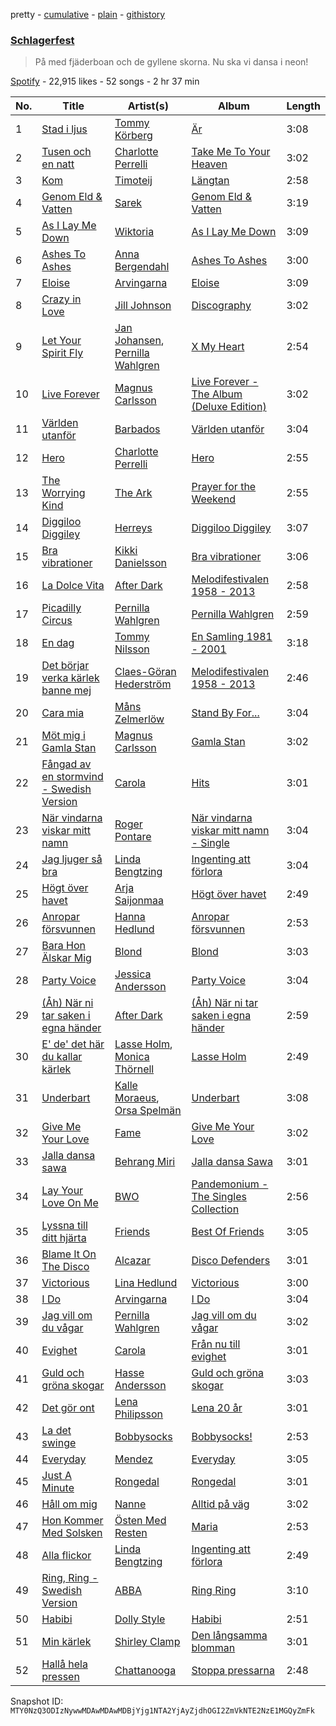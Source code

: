 pretty - [cumulative](/playlists/cumulative/37i9dQZF1DWYgwF78otcGY.md) - [plain](/playlists/plain/37i9dQZF1DWYgwF78otcGY) - [githistory](https://github.githistory.xyz/mackorone/spotify-playlist-archive/blob/main/playlists/plain/37i9dQZF1DWYgwF78otcGY)

### [Schlagerfest](https://open.spotify.com/playlist/37i9dQZF1DWYgwF78otcGY)

> På med fjäderboan och de gyllene skorna\. Nu ska vi dansa i neon!

[Spotify](https://open.spotify.com/user/spotify) - 22,915 likes - 52 songs - 2 hr 37 min

| No. | Title | Artist(s) | Album | Length |
|---|---|---|---|---|
| 1 | [Stad i ljus](https://open.spotify.com/track/7bVwUOySQGO2afJ0LArAMi) | [Tommy Körberg](https://open.spotify.com/artist/6R21HSNyo7HVac8pyqY3T2) | [Är](https://open.spotify.com/album/1nfObC0Ykmpy6vYLwlsg4Z) | 3:08 |
| 2 | [Tusen och en natt](https://open.spotify.com/track/6JIwvW8ioos5KFp0Q0mS3Y) | [Charlotte Perrelli](https://open.spotify.com/artist/39Waq6UmqYCBEuyv8M8kjl) | [Take Me To Your Heaven](https://open.spotify.com/album/6fgypOA8G33QMu1Fuufn7Y) | 3:02 |
| 3 | [Kom](https://open.spotify.com/track/52iMLtr3V7EenocLKoZZ2X) | [Timoteij](https://open.spotify.com/artist/2KToq66TzR2OM0PZJSh5bR) | [Längtan](https://open.spotify.com/album/1DLz2kBUFZ7MVkxrMy3t3t) | 2:58 |
| 4 | [Genom Eld & Vatten](https://open.spotify.com/track/6N6Ias6AghMTQOwP3G2TfQ) | [Sarek](https://open.spotify.com/artist/2tP82Obc3GVQTpFJkjUabp) | [Genom Eld & Vatten](https://open.spotify.com/album/6uL4SHOsPuLrRQGESOS3Jy) | 3:19 |
| 5 | [As I Lay Me Down](https://open.spotify.com/track/5VIZcrKXPd9wL4hqE4YN8z) | [Wiktoria](https://open.spotify.com/artist/3gbaHBYDy62irTs0ZsHNmi) | [As I Lay Me Down](https://open.spotify.com/album/6PaokH8pvKEe116al1OyCT) | 3:09 |
| 6 | [Ashes To Ashes](https://open.spotify.com/track/1iqxk51n6yyc6OIXu7dX8o) | [Anna Bergendahl](https://open.spotify.com/artist/2QLxag7UehMTlparZcbQn9) | [Ashes To Ashes](https://open.spotify.com/album/3PdI7t8cuGziQ76P2ooFpR) | 3:00 |
| 7 | [Eloise](https://open.spotify.com/track/1cmdyYqbzc8fvHsmtErxx0) | [Arvingarna](https://open.spotify.com/artist/1qC3LsWlbrRCPVRooOX81u) | [Eloise](https://open.spotify.com/album/51qel3QBboYlXlQlmM1KaY) | 3:09 |
| 8 | [Crazy in Love](https://open.spotify.com/track/3M1MbdMOc0MMD9oxsscdtw) | [Jill Johnson](https://open.spotify.com/artist/2aaGbpl5Y2ykZsNFZM6ofw) | [Discography](https://open.spotify.com/album/2HkYSJxNf8FLikNbc08uFB) | 3:02 |
| 9 | [Let Your Spirit Fly](https://open.spotify.com/track/1k8Licv2jaRTbRtAbJZ3In) | [Jan Johansen](https://open.spotify.com/artist/4Nd6R1oljERR3D2893MpJf), [Pernilla Wahlgren](https://open.spotify.com/artist/4tUajUzujJgjYQ6mMbsMRf) | [X My Heart](https://open.spotify.com/album/4GXyJ4D53Gx0I3lHzhDUxd) | 2:54 |
| 10 | [Live Forever](https://open.spotify.com/track/6yk6jU3Ia33ed2XL4V9IeW) | [Magnus Carlsson](https://open.spotify.com/artist/12VIfmT1N5FGyCuuXGKuYB) | [Live Forever \- The Album \(Deluxe Edition\)](https://open.spotify.com/album/5g18f9GEyipB2xX2d9xy5x) | 3:02 |
| 11 | [Världen utanför](https://open.spotify.com/track/4yOSH4Ys4I5JTjCYqQI0zL) | [Barbados](https://open.spotify.com/artist/5MbYu9M8ksD8u0CGqswZoX) | [Världen utanför](https://open.spotify.com/album/1tuoUcZrwNfMxdEPu7gtm9) | 3:04 |
| 12 | [Hero](https://open.spotify.com/track/55XpXSN77QyoudQmlg8j8q) | [Charlotte Perrelli](https://open.spotify.com/artist/39Waq6UmqYCBEuyv8M8kjl) | [Hero](https://open.spotify.com/album/5BetHKLCNWv0iC6OTOd125) | 2:55 |
| 13 | [The Worrying Kind](https://open.spotify.com/track/5zIxRPGxiOBNRDBu2Upk4i) | [The Ark](https://open.spotify.com/artist/73ib5ljBj2xAIR7R3hTwF4) | [Prayer for the Weekend](https://open.spotify.com/album/0eEpNk9VtzlXWhVZVQqUZR) | 2:55 |
| 14 | [Diggiloo Diggiley](https://open.spotify.com/track/43ZypSE73gRNdAySQTzyfs) | [Herreys](https://open.spotify.com/artist/2uS8ryCr9KuXzh7Y4xowle) | [Diggiloo Diggiley](https://open.spotify.com/album/1cJamo0hcqkWHwTQHOFORj) | 3:07 |
| 15 | [Bra vibrationer](https://open.spotify.com/track/0FSlaiuv4eBrrjz05jpxz6) | [Kikki Danielsson](https://open.spotify.com/artist/3ktAhWMnoYiz6UpBEKfv5i) | [Bra vibrationer](https://open.spotify.com/album/6pTczERNVTTxtoFjfOIKWU) | 3:06 |
| 16 | [La Dolce Vita](https://open.spotify.com/track/3Gv6gQOreWmzxToRjnu4cd) | [After Dark](https://open.spotify.com/artist/6IsSP3qzKVJziwtHkmKuRl) | [Melodifestivalen 1958 \- 2013](https://open.spotify.com/album/3VsKbddUIng2aLagMZUwwb) | 2:58 |
| 17 | [Picadilly Circus](https://open.spotify.com/track/4prmEJ4F7lHcBeumKk2PhH) | [Pernilla Wahlgren](https://open.spotify.com/artist/4tUajUzujJgjYQ6mMbsMRf) | [Pernilla Wahlgren](https://open.spotify.com/album/24Sq0R88NvPwBOuOQdHKXI) | 2:59 |
| 18 | [En dag](https://open.spotify.com/track/4y81ov9ojdBPu5eLhDKxS9) | [Tommy Nilsson](https://open.spotify.com/artist/0PnNyzP7CgoDXZHr6cWOyq) | [En Samling 1981 \- 2001](https://open.spotify.com/album/0TcAev3EcjkrvhP3BoHlj9) | 3:18 |
| 19 | [Det börjar verka kärlek banne mej](https://open.spotify.com/track/3g4KaqQET7Ba4p2h68PTSp) | [Claes\-Göran Hederström](https://open.spotify.com/artist/3xCwhFeIUkdyi9V0skNdLi) | [Melodifestivalen 1958 \- 2013](https://open.spotify.com/album/3VsKbddUIng2aLagMZUwwb) | 2:46 |
| 20 | [Cara mia](https://open.spotify.com/track/4vxn2p4GbiFhnVsIASACrf) | [Måns Zelmerlöw](https://open.spotify.com/artist/1IxP1g9VrPzJqXFCsuyHKe) | [Stand By For...](https://open.spotify.com/album/0Bt2FMVJpBg0g0fFiQjqoV) | 3:04 |
| 21 | [Möt mig i Gamla Stan](https://open.spotify.com/track/7AhBI5k6IPh905q80WZOXH) | [Magnus Carlsson](https://open.spotify.com/artist/12VIfmT1N5FGyCuuXGKuYB) | [Gamla Stan](https://open.spotify.com/album/6XaRfaoy2fVDykQcYZ9mFB) | 3:02 |
| 22 | [Fångad av en stormvind \- Swedish Version](https://open.spotify.com/track/5I6eq9wK0SOkeUWEPHqD39) | [Carola](https://open.spotify.com/artist/3uFum0NCM1PtmCO0MwsOAt) | [Hits](https://open.spotify.com/album/0Ie4L2DEKLQ0dun65tmLJL) | 3:01 |
| 23 | [När vindarna viskar mitt namn](https://open.spotify.com/track/1nSyBcZr8IS9wZcFyvqqE7) | [Roger Pontare](https://open.spotify.com/artist/2eo54qMMNjVgFIxwhKfijG) | [När vindarna viskar mitt namn \- Single](https://open.spotify.com/album/7oSqWiKS8F3GGIh6ihn50H) | 3:04 |
| 24 | [Jag ljuger så bra](https://open.spotify.com/track/4IV8dOSLi26stONnuQg8Kf) | [Linda Bengtzing](https://open.spotify.com/artist/6IBNZlx6x6TbLUIJhXT4xV) | [Ingenting att förlora](https://open.spotify.com/album/7KW1wOSzVGdWs1aA3pzT1l) | 3:04 |
| 25 | [Högt över havet](https://open.spotify.com/track/4J5KXnvaoSPa7yHrsNnqda) | [Arja Saijonmaa](https://open.spotify.com/artist/7eoFSuG70jwEpxd1LdKNxK) | [Högt över havet](https://open.spotify.com/album/0lTGL5FPRV2cL926HKbUaS) | 2:49 |
| 26 | [Anropar försvunnen](https://open.spotify.com/track/1eVSgfj4JN9T5RE5seKYXN) | [Hanna Hedlund](https://open.spotify.com/artist/5Czd0MlWc1v6blcW7zVwGq) | [Anropar försvunnen](https://open.spotify.com/album/4DoyEIDnWaLICWCzlH5fLv) | 2:53 |
| 27 | [Bara Hon Älskar Mig](https://open.spotify.com/track/5dEHUYf0NkT1pZeEJOCMsW) | [Blond](https://open.spotify.com/artist/26oh4wmmILtoqcKZaLWYW5) | [Blond](https://open.spotify.com/album/6J8YOKLKvXK0xKrpW9pYv2) | 3:03 |
| 28 | [Party Voice](https://open.spotify.com/track/7J3UCWBsvFa6M0wrGqSc9s) | [Jessica Andersson](https://open.spotify.com/artist/0e52F3Q1maTGPgsEa1hDJM) | [Party Voice](https://open.spotify.com/album/1pEKFM1NMBE8Q4RNa0aw1X) | 3:04 |
| 29 | [\(Åh\) När ni tar saken i egna händer](https://open.spotify.com/track/4WXnFwrGkrGYzwCImeuob6) | [After Dark](https://open.spotify.com/artist/6IsSP3qzKVJziwtHkmKuRl) | [\(Åh\) När ni tar saken i egna händer](https://open.spotify.com/album/4gkvAo6QefcyNnTkNf9vaz) | 2:59 |
| 30 | [E' de' det här du kallar kärlek](https://open.spotify.com/track/5MBBQ7P9AozcQ8lF7So1B3) | [Lasse Holm](https://open.spotify.com/artist/4fYwnbPagtCH2o6prMmgoI), [Monica Thörnell](https://open.spotify.com/artist/2jC1JNttGelaaJn6QLyJYA) | [Lasse Holm](https://open.spotify.com/album/6YqYUREfAQkDJmn2BfaCrQ) | 2:49 |
| 31 | [Underbart](https://open.spotify.com/track/5Tbc2O2q1NCux8F0lYiEo0) | [Kalle Moraeus](https://open.spotify.com/artist/1NDYAcgpsX4ony5CD0QIxW), [Orsa Spelmän](https://open.spotify.com/artist/2XmqtWcNsjq5XxlE6p5WrT) | [Underbart](https://open.spotify.com/album/1RXvOiBHUXPHqMfNZYohGQ) | 3:08 |
| 32 | [Give Me Your Love](https://open.spotify.com/track/2B60fzEh2F9Ds6xFtV8LWd) | [Fame](https://open.spotify.com/artist/4cFizl8RUZEfXnkzw1Fiz6) | [Give Me Your Love](https://open.spotify.com/album/6iG5QUazlcxTw6Inkf6DHR) | 3:02 |
| 33 | [Jalla dansa sawa](https://open.spotify.com/track/6mn9gln5HdtYE11FOjQdxN) | [Behrang Miri](https://open.spotify.com/artist/5kQo9vxRzDvaNrmP3z6OFj) | [Jalla dansa Sawa](https://open.spotify.com/album/6BzQc2YaBRkbDAqgChHe7g) | 3:01 |
| 34 | [Lay Your Love On Me](https://open.spotify.com/track/4aB7nsSTlprvvg8jYYDCBJ) | [BWO](https://open.spotify.com/artist/5SvvYvtnQ84Fsuyi61Gk0Q) | [Pandemonium \- The Singles Collection](https://open.spotify.com/album/7LukfmSb0TBQTXFUuSlavW) | 2:56 |
| 35 | [Lyssna till ditt hjärta](https://open.spotify.com/track/3G9HeRXCvEmn0KIjnbjWVO) | [Friends](https://open.spotify.com/artist/5mHoZyR5qy4zrCSAetmwnX) | [Best Of Friends](https://open.spotify.com/album/5Cdt8HUprN9C38pCaLHoEH) | 3:05 |
| 36 | [Blame It On The Disco](https://open.spotify.com/track/4IZy2nI5mAxLtlLPbcErqc) | [Alcazar](https://open.spotify.com/artist/5HnkAAaf0MCIxMWzsJNrdg) | [Disco Defenders](https://open.spotify.com/album/6tZv43WmLwofiLbWanh1Ww) | 3:01 |
| 37 | [Victorious](https://open.spotify.com/track/29nVYH6dQnFfGPVmYCvAhM) | [Lina Hedlund](https://open.spotify.com/artist/0ISkgZ0y3iY60jiG3SQgvN) | [Victorious](https://open.spotify.com/album/51U2t9xsqyAPTgk1pFUPWR) | 3:00 |
| 38 | [I Do](https://open.spotify.com/track/2RNvjHLcUl1ft5v5szLP5U) | [Arvingarna](https://open.spotify.com/artist/1qC3LsWlbrRCPVRooOX81u) | [I Do](https://open.spotify.com/album/54kDqOtVNM0bafxqbeKROT) | 3:04 |
| 39 | [Jag vill om du vågar](https://open.spotify.com/track/6BhB2xdAzeH8PWqr7qNeUw) | [Pernilla Wahlgren](https://open.spotify.com/artist/4tUajUzujJgjYQ6mMbsMRf) | [Jag vill om du vågar](https://open.spotify.com/album/4pUxlGjGKCzGo5y6Xs1ajU) | 3:02 |
| 40 | [Evighet](https://open.spotify.com/track/6XGIQNU8VmOBRIdL5OBYKp) | [Carola](https://open.spotify.com/artist/3uFum0NCM1PtmCO0MwsOAt) | [Från nu till evighet](https://open.spotify.com/album/6WFBm5Or8TVQPN78wD2wzH) | 3:01 |
| 41 | [Guld och gröna skogar](https://open.spotify.com/track/6EnNjWkk1YX3fsTXtwO773) | [Hasse Andersson](https://open.spotify.com/artist/08JjzDgK2ltxMBWlez1YyH) | [Guld och gröna skogar](https://open.spotify.com/album/7JVTdIGoQzBnzf8dwqE0HW) | 3:03 |
| 42 | [Det gör ont](https://open.spotify.com/track/2aeVGqdsF7WbKZkwhcCeqm) | [Lena Philipsson](https://open.spotify.com/artist/7rZYHhxGKbe1XepzlpDlKm) | [Lena 20 år](https://open.spotify.com/album/1T8NH2yMjPBlUDwim5Vtdo) | 3:01 |
| 43 | [La det swinge](https://open.spotify.com/track/0LmEzNrxk0lecRm8X58jiC) | [Bobbysocks](https://open.spotify.com/artist/7DNARXXVHkEPeSE1efUqfs) | [Bobbysocks!](https://open.spotify.com/album/17nnsL4uzJSeknmZVrlcDT) | 2:53 |
| 44 | [Everyday](https://open.spotify.com/track/7DgXgP8rZZuIgh8vjhiQ0c) | [Mendez](https://open.spotify.com/artist/5z9PI0y6MRnL9BCHOI5ilL) | [Everyday](https://open.spotify.com/album/3H8RhX7BEs0wvFLAkZXVlW) | 3:05 |
| 45 | [Just A Minute](https://open.spotify.com/track/2eAgErGWqrXow47SjwTqMp) | [Rongedal](https://open.spotify.com/artist/3LjwAlxDC5bWQG5wOTIEyB) | [Rongedal](https://open.spotify.com/album/2yMlEILxOsbQdEfiukJ8GO) | 3:01 |
| 46 | [Håll om mig](https://open.spotify.com/track/6LjXwyNIh30VWsnvT8JHhz) | [Nanne](https://open.spotify.com/artist/0whAheccvr5O5qbQjNk4gi) | [Alltid på väg](https://open.spotify.com/album/3CDoUVCjpSa2N08MBL8Ovy) | 3:02 |
| 47 | [Hon Kommer Med Solsken](https://open.spotify.com/track/35XGYEpPPJ4hyRHNmfVfwL) | [Östen Med Resten](https://open.spotify.com/artist/20nKo8C8M0JpIznby9Dv5p) | [Maria](https://open.spotify.com/album/4XxuoKPR8pndmPRbhNy2GB) | 2:53 |
| 48 | [Alla flickor](https://open.spotify.com/track/6YGqMb6MmqcwIHaDSCA7Nq) | [Linda Bengtzing](https://open.spotify.com/artist/6IBNZlx6x6TbLUIJhXT4xV) | [Ingenting att förlora](https://open.spotify.com/album/7KW1wOSzVGdWs1aA3pzT1l) | 2:49 |
| 49 | [Ring, Ring \- Swedish Version](https://open.spotify.com/track/13p4BxB2BPIzG3hI8UE6ti) | [ABBA](https://open.spotify.com/artist/0LcJLqbBmaGUft1e9Mm8HV) | [Ring Ring](https://open.spotify.com/album/3Il2ad1NGO9zoY1FIVBuHD) | 3:10 |
| 50 | [Habibi](https://open.spotify.com/track/2iEvhos1CqeU0vurqLCWaZ) | [Dolly Style](https://open.spotify.com/artist/0D00AEI0IWmoBtdIH75zXs) | [Habibi](https://open.spotify.com/album/5mcRd3lHWGnx9URgK290An) | 2:51 |
| 51 | [Min kärlek](https://open.spotify.com/track/5dpkOqj8pVFn3nS8OvMJNG) | [Shirley Clamp](https://open.spotify.com/artist/09AdawDC7B5zcphs18nRB7) | [Den långsamma blomman](https://open.spotify.com/album/42M4B14wexkW2YK3iJ1KeA) | 3:01 |
| 52 | [Hallå hela pressen](https://open.spotify.com/track/27PplQBwDNIfESCPuesKMV) | [Chattanooga](https://open.spotify.com/artist/3lrKNIrsY4AgDHoyhHniPY) | [Stoppa pressarna](https://open.spotify.com/album/42k7vfRfapsRTT26RnDsyT) | 2:48 |

Snapshot ID: `MTY0NzQ3ODIzNywwMDAwMDAwMDBjYjg1NTA2YjAyZjdhOGI2ZmVkNTE2NzE1MGQyZmFk`